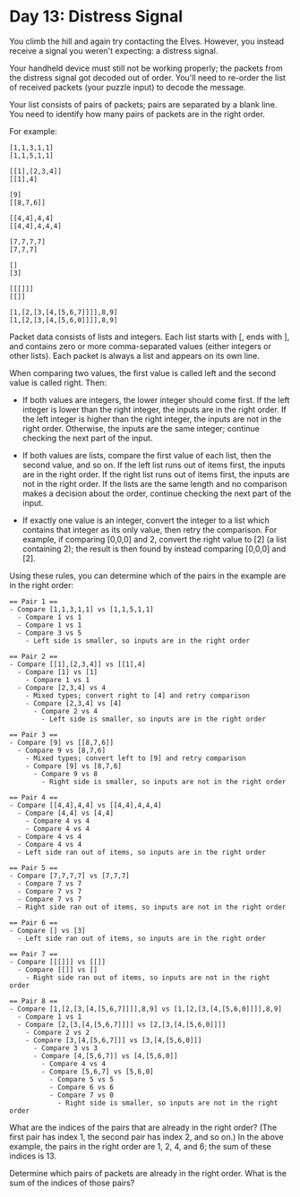 # Day 13: Distress Signal

You climb the hill and again try contacting the Elves. However, you instead
receive a signal you weren't expecting: a distress signal.

Your handheld device must still not be working properly; the packets from the
distress signal got decoded out of order. You'll need to re-order the list of
received packets (your puzzle input) to decode the message.

Your list consists of pairs of packets; pairs are separated by a blank
line. You need to identify how many pairs of packets are in the right order.

For example:

```
[1,1,3,1,1]
[1,1,5,1,1]

[[1],[2,3,4]]
[[1],4]

[9]
[[8,7,6]]

[[4,4],4,4]
[[4,4],4,4,4]

[7,7,7,7]
[7,7,7]

[]
[3]

[[[]]]
[[]]

[1,[2,[3,[4,[5,6,7]]]],8,9]
[1,[2,[3,[4,[5,6,0]]]],8,9]
```

Packet data consists of lists and integers. Each list starts with [, ends with
], and contains zero or more comma-separated values (either integers or other
lists). Each packet is always a list and appears on its own line.

When comparing two values, the first value is called left and the second value
is called right. Then:

- If both values are integers, the lower integer should come first. If the left
  integer is lower than the right integer, the inputs are in the right
  order. If the left integer is higher than the right integer, the inputs are
  not in the right order. Otherwise, the inputs are the same integer; continue
  checking the next part of the input.

- If both values are lists, compare the first value of each list, then the
  second value, and so on. If the left list runs out of items first, the inputs
  are in the right order. If the right list runs out of items first, the inputs
  are not in the right order. If the lists are the same length and no
  comparison makes a decision about the order, continue checking the next part
  of the input.

- If exactly one value is an integer, convert the integer to a list which
  contains that integer as its only value, then retry the comparison. For
  example, if comparing [0,0,0] and 2, convert the right value to [2] (a list
  containing 2); the result is then found by instead comparing [0,0,0] and [2].

Using these rules, you can determine which of the pairs in the example are in the right order:

```
== Pair 1 ==
- Compare [1,1,3,1,1] vs [1,1,5,1,1]
  - Compare 1 vs 1
  - Compare 1 vs 1
  - Compare 3 vs 5
    - Left side is smaller, so inputs are in the right order

== Pair 2 ==
- Compare [[1],[2,3,4]] vs [[1],4]
  - Compare [1] vs [1]
    - Compare 1 vs 1
  - Compare [2,3,4] vs 4
    - Mixed types; convert right to [4] and retry comparison
    - Compare [2,3,4] vs [4]
      - Compare 2 vs 4
        - Left side is smaller, so inputs are in the right order

== Pair 3 ==
- Compare [9] vs [[8,7,6]]
  - Compare 9 vs [8,7,6]
    - Mixed types; convert left to [9] and retry comparison
    - Compare [9] vs [8,7,6]
      - Compare 9 vs 8
        - Right side is smaller, so inputs are not in the right order

== Pair 4 ==
- Compare [[4,4],4,4] vs [[4,4],4,4,4]
  - Compare [4,4] vs [4,4]
    - Compare 4 vs 4
    - Compare 4 vs 4
  - Compare 4 vs 4
  - Compare 4 vs 4
  - Left side ran out of items, so inputs are in the right order

== Pair 5 ==
- Compare [7,7,7,7] vs [7,7,7]
  - Compare 7 vs 7
  - Compare 7 vs 7
  - Compare 7 vs 7
  - Right side ran out of items, so inputs are not in the right order

== Pair 6 ==
- Compare [] vs [3]
  - Left side ran out of items, so inputs are in the right order

== Pair 7 ==
- Compare [[[]]] vs [[]]
  - Compare [[]] vs []
    - Right side ran out of items, so inputs are not in the right order

== Pair 8 ==
- Compare [1,[2,[3,[4,[5,6,7]]]],8,9] vs [1,[2,[3,[4,[5,6,0]]]],8,9]
  - Compare 1 vs 1
  - Compare [2,[3,[4,[5,6,7]]]] vs [2,[3,[4,[5,6,0]]]]
    - Compare 2 vs 2
    - Compare [3,[4,[5,6,7]]] vs [3,[4,[5,6,0]]]
      - Compare 3 vs 3
      - Compare [4,[5,6,7]] vs [4,[5,6,0]]
        - Compare 4 vs 4
        - Compare [5,6,7] vs [5,6,0]
          - Compare 5 vs 5
          - Compare 6 vs 6
          - Compare 7 vs 0
            - Right side is smaller, so inputs are not in the right order
```

What are the indices of the pairs that are already in the right order? (The
first pair has index 1, the second pair has index 2, and so on.) In the above
example, the pairs in the right order are 1, 2, 4, and 6; the sum of these
indices is 13.

Determine which pairs of packets are already in the right order. What is the
sum of the indices of those pairs?
